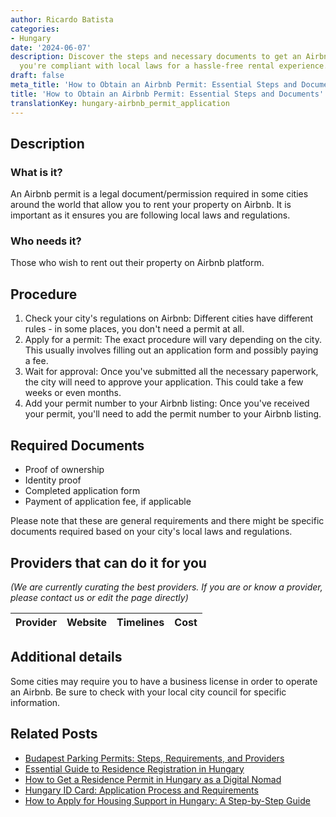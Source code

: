 ```yaml
---
author: Ricardo Batista
categories:
- Hungary
date: '2024-06-07'
description: Discover the steps and necessary documents to get an Airbnb permit. Ensure
  you're compliant with local laws for a hassle-free rental experience.
draft: false
meta_title: 'How to Obtain an Airbnb Permit: Essential Steps and Documents'
title: 'How to Obtain an Airbnb Permit: Essential Steps and Documents'
translationKey: hungary-airbnb_permit_application
---
```


## Description
### What is it?
An Airbnb permit is a legal document/permission required in some cities around the world that allow you to rent your property on Airbnb. It is important as it ensures you are following local laws and regulations.

### Who needs it?
Those who wish to rent out their property on Airbnb platform.

## Procedure
1. Check your city's regulations on Airbnb: Different cities have different rules - in some places, you don't need a permit at all.
2. Apply for a permit: The exact procedure will vary depending on the city. This usually involves filling out an application form and possibly paying a fee.
3. Wait for approval: Once you've submitted all the necessary paperwork, the city will need to approve your application. This could take a few weeks or even months.
4. Add your permit number to your Airbnb listing: Once you've received your permit, you'll need to add the permit number to your Airbnb listing.

## Required Documents
- Proof of ownership
- Identity proof
- Completed application form
- Payment of application fee, if applicable

Please note that these are general requirements and there might be specific documents required based on your city's local laws and regulations.

## Providers that can do it for you

_(We are currently curating the best providers. If you are or know a provider, please contact us or edit the page directly)_

| Provider        |     Website     |     Timelines    |       Cost      |
| :-------------: | :-------------: |  :-------------: | :-------------: |

## Additional details
Some cities may require you to have a business license in order to operate an Airbnb. Be sure to check with your local city council for specific information.


## Related Posts

- [Budapest Parking Permits: Steps, Requirements, and Providers](https://tramitit.com/guides/hungary/parking_permit_application/)
- [Essential Guide to Residence Registration in Hungary](https://tramitit.com/guides/hungary/residence_registration/)
- [How to Get a Residence Permit in Hungary as a Digital Nomad](https://tramitit.com/guides/hungary/residence_permit_application/)
- [Hungary ID Card: Application Process and Requirements](https://tramitit.com/guides/hungary/id_card_application/)
- [How to Apply for Housing Support in Hungary: A Step-by-Step Guide](https://tramitit.com/guides/hungary/housing_support_application/)